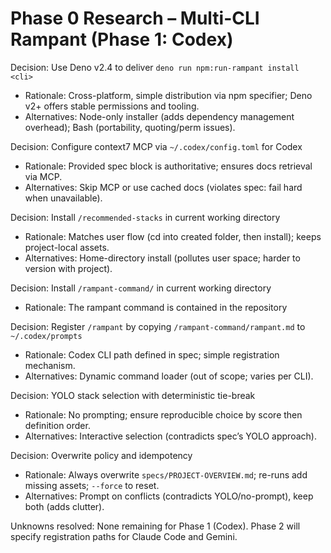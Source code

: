 # Phase 0 Research – Multi-CLI Rampant (Phase 1: Codex)

Decision: Use Deno v2.4 to deliver `deno run npm:run-rampant install <cli>`
- Rationale: Cross-platform, simple distribution via npm specifier; Deno v2+ offers stable permissions and tooling.
- Alternatives: Node-only installer (adds dependency management overhead); Bash (portability, quoting/perm issues).

Decision: Configure context7 MCP via `~/.codex/config.toml` for Codex
- Rationale: Provided spec block is authoritative; ensures docs retrieval via MCP.
- Alternatives: Skip MCP or use cached docs (violates spec: fail hard when unavailable).

Decision: Install `/recommended-stacks` in current working directory
- Rationale: Matches user flow (cd into created folder, then install); keeps project-local assets.
- Alternatives: Home-directory install (pollutes user space; harder to version with project).

Decision: Install `/rampant-command/` in current working directory
- Rationale: The rampant command is contained in the repository

Decision: Register `/rampant` by copying `/rampant-command/rampant.md` to `~/.codex/prompts`
- Rationale: Codex CLI path defined in spec; simple registration mechanism.
- Alternatives: Dynamic command loader (out of scope; varies per CLI).

Decision: YOLO stack selection with deterministic tie-break
- Rationale: No prompting; ensure reproducible choice by score then definition order.
- Alternatives: Interactive selection (contradicts spec’s YOLO approach).

Decision: Overwrite policy and idempotency
- Rationale: Always overwrite `specs/PROJECT-OVERVIEW.md`; re-runs add missing assets; `--force` to reset.
- Alternatives: Prompt on conflicts (contradicts YOLO/no-prompt), keep both (adds clutter).

Unknowns resolved: None remaining for Phase 1 (Codex). Phase 2 will specify registration paths for Claude Code and Gemini.
